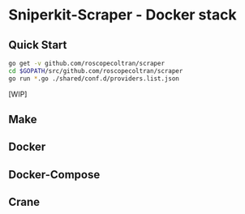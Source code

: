 # Sniperkit-Scraper - Docker stack

## Quick Start
```bash
go get -v github.com/roscopecoltran/scraper
cd $GOPATH/src/github.com/roscopecoltran/scraper
go run *.go ./shared/conf.d/providers.list.json
```

[WIP]

## Make

## Docker

## Docker-Compose

## Crane